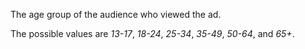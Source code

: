 The age group of the audience who viewed the ad.

The possible values are *13-17*, *18-24*, *25-34*, *35-49*, *50-64*, and *65+*.
